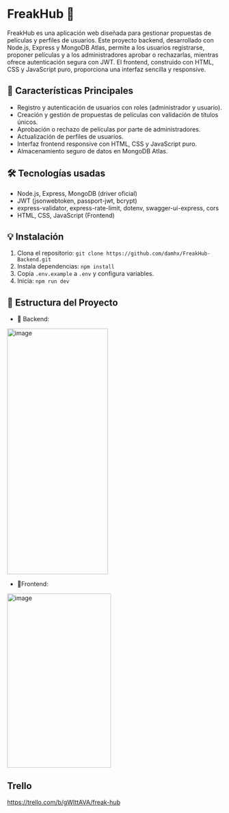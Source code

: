 # FreakHub 🌌

FreakHub es una aplicación web diseñada para gestionar propuestas de películas y perfiles de usuarios. Este proyecto backend, desarrollado con Node.js, Express y MongoDB Atlas, permite a los usuarios registrarse, proponer películas y a los administradores aprobar o rechazarlas, mientras ofrece autenticación segura con JWT. El frontend, construido con HTML, CSS y JavaScript puro, proporciona una interfaz sencilla y responsive.

## 🚀 Características Principales
- Registro y autenticación de usuarios con roles (administrador y usuario).
- Creación y gestión de propuestas de películas con validación de títulos únicos.
- Aprobación o rechazo de películas por parte de administradores.
- Actualización de perfiles de usuarios.
- Interfaz frontend responsive con HTML, CSS y JavaScript puro.
- Almacenamiento seguro de datos en MongoDB Atlas.

## 🛠️ Tecnologías usadas
- Node.js, Express, MongoDB (driver oficial)
- JWT (jsonwebtoken, passport-jwt, bcrypt)
- express-validator, express-rate-limit, dotenv, swagger-ui-express, cors
- HTML, CSS, JavaScript (Frontend)

## 💡 Instalación
1. Clona el repositorio: `git clone https://github.com/damhx/FreakHub-Backend.git`
2. Instala dependencias: `npm install`
3. Copia `.env.example` a `.env` y configura variables.
4. Inicia: `npm run dev`

## 📁 Estructura del Proyecto
- 💾 Backend:
<img width="236" height="574" alt="image" src="https://github.com/user-attachments/assets/055a2599-c90f-4716-89d2-b46bf48e8cdc" />

- 🎨Frontend:
<img width="243" height="407" alt="image" src="https://github.com/user-attachments/assets/cf431833-3293-43ff-b613-88fc4d4e364c" />

## Trello

https://trello.com/b/gWIttAVA/freak-hub
